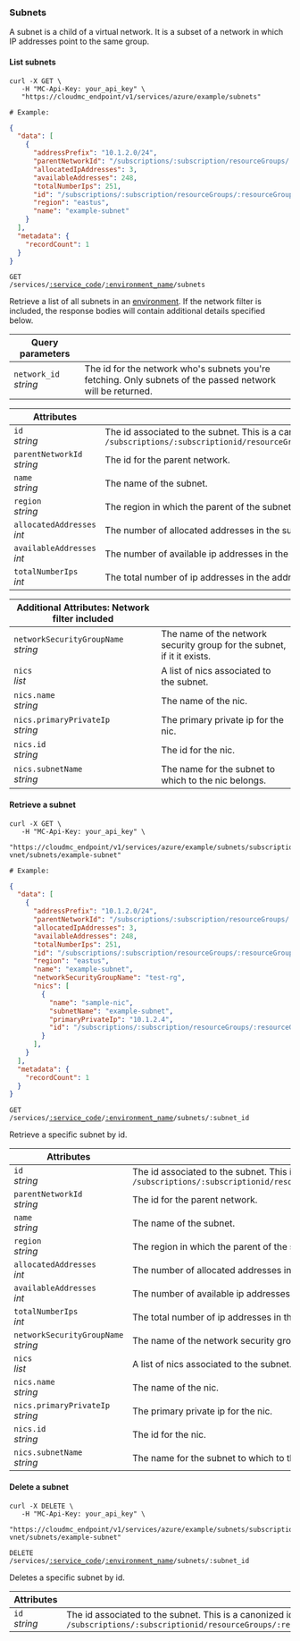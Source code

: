 ### Subnets 

A subnet is a child of a virtual network. It is a subset of a network in which IP addresses point to the same group. 

<!-------------------- LIST SUBNETS -------------------->

#### List subnets

```shell
curl -X GET \
   -H "MC-Api-Key: your_api_key" \
   "https://cloudmc_endpoint/v1/services/azure/example/subnets"

# Example:
```
```json
{
  "data": [
    {
      "addressPrefix": "10.1.2.0/24",
      "parentNetworkId": "/subscriptions/:subscription/resourceGroups/:resourceGroup/providers/Microsoft.Network/virtualNetworks/:example-vnet",
      "allocatedIpAddresses": 3,
      "availableAddresses": 248,
      "totalNumberIps": 251,
      "id": "/subscriptions/:subscription/resourceGroups/:resourceGroup/providers/Microsoft.Network/virtualNetworks/:example-vnet/subnets/example-subnet",
      "region": "eastus",
      "name": "example-subnet"
    }
  ],
  "metadata": {
    "recordCount": 1
  }
}
```

<code>GET /services/<a href="#administration-service-connections">:service_code</a>/<a href="#administration-environments">:environment_name</a>/subnets</code>

Retrieve a list of all subnets in an [environment](#administration-environments). If the network filter is included, the response bodies will contain additional details specified below. 

Query parameters | &nbsp;
---------- | -----
`network_id`<br/>*string* | The id for the network who's subnets you're fetching. Only subnets of the passed network will be returned. 

Attributes | &nbsp;
---------- | -----
`id`<br/>*string* | The id associated to the subnet. This is a canonized id from azure which is the form of `/subscriptions/:subscriptionid/resourceGroups/:resourcegroup/providers/Microsoft.Network/virtualNetworks/:networkName/subnets/:subnetName`
`parentNetworkId` <br/>*string* | The id for the parent network. 
`name`<br/>*string* | The name of the subnet.
`region`<br/>*string* | The region in which the parent of the subnet is located. 
`allocatedAddresses`<br/>*int* | The number of allocated addresses in the subnet.
`availableAddresses`<br/>*int* | The number of available ip addresses in the subnet.
`totalNumberIps`<br/>*int* | The total number of ip addresses in the address space of the subnet.

Additional Attributes: Network filter included | &nbsp;
---------- | -----
`networkSecurityGroupName` <br/>*string* | The name of the network security group for the subnet, if it it exists. 
`nics`<br/> *list* | A list of nics associated to the subnet. 
`nics.name`<br/>*string* | The name of the nic.
`nics.primaryPrivateIp`<br/>*string* | The primary private ip for the nic. 
`nics.id`<br/>*string* | The id for the nic. 
`nics.subnetName`<br/>*string* | The name for the subnet to which to the nic belongs. 


<!-------------------- GET A SUBNET -------------------->

#### Retrieve a subnet

```shell
curl -X GET \
   -H "MC-Api-Key: your_api_key" \
   "https://cloudmc_endpoint/v1/services/azure/example/subnets/subscriptions/:subscription/resourceGroups/:resourceGroup/providers/Microsoft.Network/virtualNetworks/:example-vnet/subnets/example-subnet"

# Example:
```
```json
{
  "data": [
    {
      "addressPrefix": "10.1.2.0/24",
      "parentNetworkId": "/subscriptions/:subscription/resourceGroups/:resourceGroup/providers/Microsoft.Network/virtualNetworks/:example-vnet",
      "allocatedIpAddresses": 3,
      "availableAddresses": 248,
      "totalNumberIps": 251,
      "id": "/subscriptions/:subscription/resourceGroups/:resourceGroup/providers/Microsoft.Network/virtualNetworks/:example-vnet/subnets/example-subnet",
      "region": "eastus",
      "name": "example-subnet",
      "networkSecurityGroupName": "test-rg",
      "nics": [
        {
          "name": "sample-nic",
          "subnetName": "example-subnet",
          "primaryPrivateIp": "10.1.2.4",
          "id": "/subscriptions/:subscription/resourceGroups/:resourceGroup/providers/networkInterfaces/virtualNetworks/sample-nic"
        }
      ],
    }
  ],
  "metadata": {
    "recordCount": 1
  }
}
```

<code>GET /services/<a href="#administration-service-connections">:service_code</a>/<a href="#administration-environments">:environment_name</a>/subnets/:subnet_id</code>

Retrieve a specific subnet by id. 

Attributes | &nbsp;
---------- | -----
`id`<br/>*string* | The id associated to the subnet. This is a canonized id from azure which is the form of `/subscriptions/:subscriptionid/resourceGroups/:resourcegroup/providers/Microsoft.Network/virtualNetworks/:networkName/subnets/:subnetName`
`parentNetworkId` <br/>*string* | The id for the parent network. 
`name`<br/>*string* | The name of the subnet.
`region`<br/>*string* | The region in which the parent of the subnet is located. 
`allocatedAddresses`<br/>*int* | The number of allocated addresses in the subnet.
`availableAddresses`<br/>*int* | The number of available ip addresses in the subnet.
`totalNumberIps`<br/>*int* | The total number of ip addresses in the address space of the subnet.
`networkSecurityGroupName` <br/>*string* | The name of the network security group for the subnet, if it it exists. 
`nics`<br/> *list* | A list of nics associated to the subnet. 
`nics.name`<br/>*string* | The name of the nic.
`nics.primaryPrivateIp`<br/>*string* | The primary private ip for the nic. 
`nics.id`<br/>*string* | The id for the nic. 
`nics.subnetName`<br/>*string* | The name for the subnet to which to the nic belongs. 

<!-------------------- DELETE A SUBNET -------------------->

#### Delete a subnet

```shell
curl -X DELETE \
   -H "MC-Api-Key: your_api_key" \
   "https://cloudmc_endpoint/v1/services/azure/example/subnets/subscriptions/:subscription/resourceGroups/:resourceGroup/providers/Microsoft.Network/virtualNetworks/:example-vnet/subnets/example-subnet"

```

<code>DELETE /services/<a href="#administration-service-connections">:service_code</a>/<a href="#administration-environments">:environment_name</a>/subnets/:subnet_id</code>

Deletes a specific subnet by id. 

Attributes | &nbsp;
---------- | -----
`id`<br/>*string* | The id associated to the subnet. This is a canonized id from azure which is the form of `/subscriptions/:subscriptionid/resourceGroups/:resourcegroup/providers/Microsoft.Network/virtualNetworks/:networkName/subnets/:subnetName`
